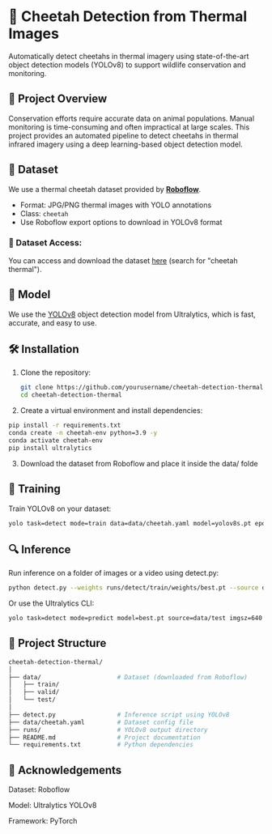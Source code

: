 # 🐆 Cheetah Detection from Thermal Images

Automatically detect cheetahs in thermal imagery using state-of-the-art object detection models (YOLOv8) to support wildlife conservation and monitoring.

## 📌 Project Overview

Conservation efforts require accurate data on animal populations. Manual monitoring is time-consuming and often impractical at large scales. This project provides an automated pipeline to detect cheetahs in thermal infrared imagery using a deep learning-based object detection model.

## 📂 Dataset

We use a thermal cheetah dataset provided by **[Roboflow](https://roboflow.com/)**.

- Format: JPG/PNG thermal images with YOLO annotations
- Class: `cheetah`
- Use Roboflow export options to download in YOLOv8 format

### 🔗 Dataset Access:
You can access and download the dataset [here](https://universe.roboflow.com/) (search for "cheetah thermal").

## 🧠 Model

We use the [YOLOv8](https://github.com/ultralytics/ultralytics) object detection model from Ultralytics, which is fast, accurate, and easy to use.

## 🛠️ Installation

1. Clone the repository:
   ```bash
   git clone https://github.com/yourusername/cheetah-detection-thermal.git
   cd cheetah-detection-thermal
    ```
2. Create a virtual environment and install dependencies:
```bash
pip install -r requirements.txt
conda create -n cheetah-env python=3.9 -y
conda activate cheetah-env
pip install ultralytics
```
3. Download the dataset from Roboflow and place it inside the data/ folde
## 🚀 Training
Train YOLOv8 on your dataset:
```bash
yolo task=detect mode=train data=data/cheetah.yaml model=yolov8s.pt epochs=50 imgsz=640
```

## 🔍 Inference
Run inference on a folder of images or a video using detect.py:
```bash
python detect.py --weights runs/detect/train/weights/best.pt --source data/test --conf 0.3 --show
```
Or use the Ultralytics CLI:
```bash
yolo task=detect mode=predict model=best.pt source=data/test imgsz=640
```
## 📎 Project Structure
```bash
cheetah-detection-thermal/
│
├── data/                     # Dataset (downloaded from Roboflow)
│   ├── train/
│   ├── valid/
│   └── test/
│
├── detect.py                 # Inference script using YOLOv8
├── data/cheetah.yaml         # Dataset config file
├── runs/                     # YOLOv8 output directory
├── README.md                 # Project documentation
└── requirements.txt          # Python dependencies
```

## 🙏 Acknowledgements
Dataset: Roboflow

Model: Ultralytics YOLOv8

Framework: PyTorch